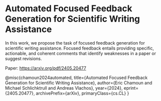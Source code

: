 # Automated Focused Feedback Generation for Scientific Writing Assistance

In this work, we propose the task of focused feedback generation for scientific writing assistance. Focused feedback entails providing specific, actionable, and coherent comments that identify weaknesses in a paper or suggest revisions.

Paper: https://arxiv.org/pdf/2405.20477


  @misc{chamoun2024automated,
      title={Automated Focused Feedback Generation for Scientific Writing Assistance}, 
      author={Eric Chamoun and Michael Schlichktrull and Andreas Vlachos},
      year={2024},
      eprint={2405.20477},
      archivePrefix={arXiv},
      primaryClass={cs.CL}
}
